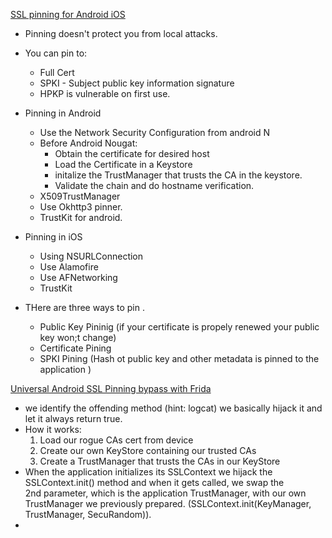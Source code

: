 [SSL pinning for Android iOS](https://www.youtube.com/watch?v=O7aTw81R6OI)

 - Pinning doesn't protect you from local attacks.
 - You can pin to:
	 - Full Cert
	 - SPKI - Subject public key information signature
	 - HPKP is vulnerable on first use.
 - Pinning in Android
	 - Use the Network Security Configuration from android N
	 - Before Android Nougat:
		 - Obtain the certificate for desired host
		 - Load the Certificate in a Keystore
		 - initalize the TrustManager that trusts the CA in the keystore.
		 - Validate the chain and do hostname verification.
	 - X509TrustManager 
	 - Use Okhttp3 pinner.
	 - TrustKit for android.
 - Pinning in iOS
	 - Using NSURLConnection
	 - Use Alamofire
	 - Use AFNetworking
	 - TrustKit
 
 - THere are three ways to pin .
	- Public Key Pininig (if your certificate is propely renewed your public key won;t change)
	- Certificate Pining
	- SPKI Pining (Hash ot public key and other metadata is pinned to the application )

[Universal Android SSL Pinning bypass with Frida](https://techblog.mediaservice.net/2017/07/universal-android-ssl-pinning-bypass-with-frida/)

 - we identify the offending method (hint: logcat) we basically hijack it and let it always return true.
 - How it works:
	1.	Load our rogue CAs cert from device
	2.	Create our own KeyStore containing our trusted CAs
	3.	Create a TrustManager that trusts the CAs in our KeyStore
- When the application initializes its SSLContext we hijack the SSLContext.init() method and when it gets called, we swap the 2nd parameter, which is the application TrustManager, with our own TrustManager we previously prepared. (SSLContext.init(KeyManager, TrustManager, SecuRandom)).
- 
